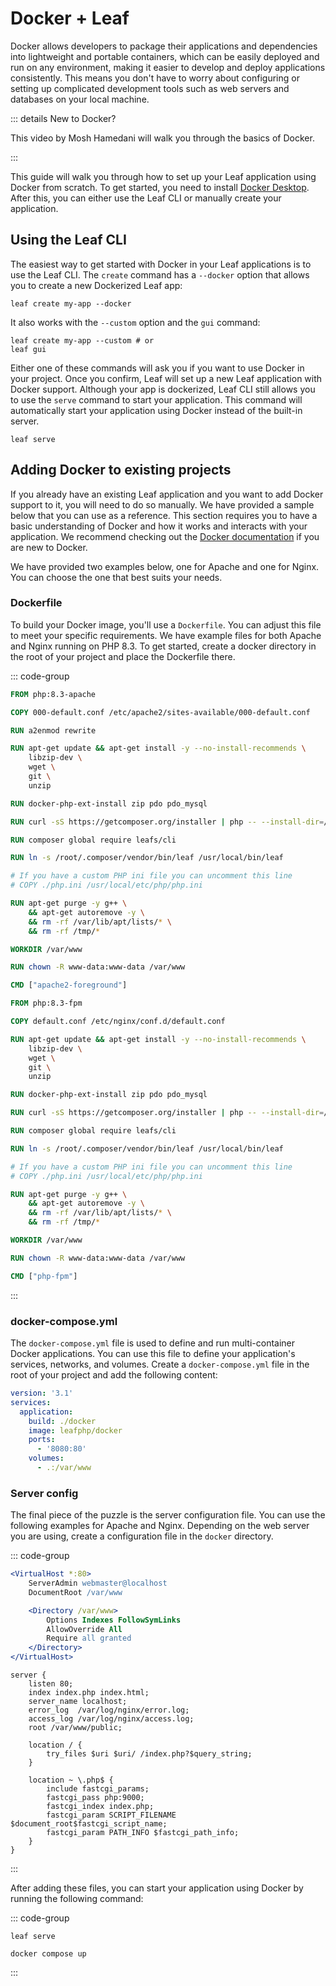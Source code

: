 # Docker + Leaf

<!-- markdownlint-disable no-inline-html -->

<script setup>
import VideoModal from '@theme/components/shared/VideoModal.vue'
</script>

Docker allows developers to package their applications and dependencies into lightweight and portable containers, which can be easily deployed and run on any environment, making it easier to develop and deploy applications consistently. This means you don't have to worry about configuring or setting up complicated development tools such as web servers and databases on your local machine.

::: details New to Docker?

This video by Mosh Hamedani will walk you through the basics of Docker.

<VideoModal
  title="New to Docker?"
  subject="Docker Tutorial for Beginners"
  description="This video by Mosh Hamedani will walk you through the basics of Docker."
  videoUrl="https://www.youtube.com/embed/pTFZFxd4hOI"
/>

:::

This guide will walk you through how to set up your Leaf application using Docker from scratch. To get started, you need to install [Docker Desktop](https://www.docker.com/products/docker-desktop/). After this, you can either use the Leaf CLI or manually create your application.

## Using the Leaf CLI

The easiest way to get started with Docker in your Leaf applications is to use the Leaf CLI. The `create` command has a `--docker` option that allows you to create a new Dockerized Leaf app:

```bash:no-line-numbers
leaf create my-app --docker
```

It also works with the `--custom` option and the `gui` command:

```bash:no-line-numbers
leaf create my-app --custom # or
leaf gui
```

Either one of these commands will ask you if you want to use Docker in your project. Once you confirm, Leaf will set up a new Leaf application with Docker support. Although your app is dockerized, Leaf CLI still allows you to use the `serve` command to start your application. This command will automatically start your application using Docker instead of the built-in server.

```bash:no-line-numbers
leaf serve
```

## Adding Docker to existing projects

If you already have an existing Leaf application and you want to add Docker support to it, you will need to do so manually. We have provided a sample below that you can use as a reference. This section requires you to have a basic understanding of Docker and how it works and interacts with your application. We recommend checking out the [Docker documentation](https://docs.docker.com/) if you are new to Docker.

We have provided two examples below, one for Apache and one for Nginx. You can choose the one that best suits your needs.

### Dockerfile

To build your Docker image, you'll use a `Dockerfile`. You can adjust this file to meet your specific requirements. We have example files for both Apache and Nginx running on PHP 8.3. To get started, create a docker directory in the root of your project and place the Dockerfile there.

::: code-group

```dockerfile [Dockerfile Apache]
FROM php:8.3-apache

COPY 000-default.conf /etc/apache2/sites-available/000-default.conf

RUN a2enmod rewrite

RUN apt-get update && apt-get install -y --no-install-recommends \
    libzip-dev \
    wget \
    git \
    unzip

RUN docker-php-ext-install zip pdo pdo_mysql

RUN curl -sS https://getcomposer.org/installer | php -- --install-dir=/usr/local/bin --filename=composer

RUN composer global require leafs/cli

RUN ln -s /root/.composer/vendor/bin/leaf /usr/local/bin/leaf

# If you have a custom PHP ini file you can uncomment this line
# COPY ./php.ini /usr/local/etc/php/php.ini

RUN apt-get purge -y g++ \
    && apt-get autoremove -y \
    && rm -rf /var/lib/apt/lists/* \
    && rm -rf /tmp/*

WORKDIR /var/www

RUN chown -R www-data:www-data /var/www

CMD ["apache2-foreground"]
```

```dockerfile [Dockerfile Nginx]
FROM php:8.3-fpm

COPY default.conf /etc/nginx/conf.d/default.conf

RUN apt-get update && apt-get install -y --no-install-recommends \
    libzip-dev \
    wget \
    git \
    unzip

RUN docker-php-ext-install zip pdo pdo_mysql

RUN curl -sS https://getcomposer.org/installer | php -- --install-dir=/usr/local/bin --filename=composer

RUN composer global require leafs/cli

RUN ln -s /root/.composer/vendor/bin/leaf /usr/local/bin/leaf

# If you have a custom PHP ini file you can uncomment this line
# COPY ./php.ini /usr/local/etc/php/php.ini

RUN apt-get purge -y g++ \
    && apt-get autoremove -y \
    && rm -rf /var/lib/apt/lists/* \
    && rm -rf /tmp/*

WORKDIR /var/www

RUN chown -R www-data:www-data /var/www

CMD ["php-fpm"]
```

:::

### docker-compose.yml

The `docker-compose.yml` file is used to define and run multi-container Docker applications. You can use this file to define your application's services, networks, and volumes. Create a `docker-compose.yml` file in the root of your project and add the following content:

```yml
version: '3.1'
services:
  application:
    build: ./docker
    image: leafphp/docker
    ports:
      - '8080:80'
    volumes:
      - .:/var/www
```

### Server config

The final piece of the puzzle is the server configuration file. You can use the following examples for Apache and Nginx. Depending on the web server you are using, create a configuration file in the `docker` directory.

::: code-group

```apache [Apache - 000-default.conf]
<VirtualHost *:80>
    ServerAdmin webmaster@localhost
    DocumentRoot /var/www

    <Directory /var/www>
        Options Indexes FollowSymLinks
        AllowOverride All
        Require all granted
    </Directory>
</VirtualHost>
```

```nginx [Nginx - default.conf]
server {
    listen 80;
    index index.php index.html;
    server_name localhost;
    error_log  /var/log/nginx/error.log;
    access_log /var/log/nginx/access.log;
    root /var/www/public;

    location / {
        try_files $uri $uri/ /index.php?$query_string;
    }

    location ~ \.php$ {
        include fastcgi_params;
        fastcgi_pass php:9000;
        fastcgi_index index.php;
        fastcgi_param SCRIPT_FILENAME $document_root$fastcgi_script_name;
        fastcgi_param PATH_INFO $fastcgi_path_info;
    }
}
```

:::

After adding these files, you can start your application using Docker by running the following command:

::: code-group

```bash:no-line-numbers [Leaf CLI]
leaf serve
```

```bash:no-line-numbers [Docker Compose]
docker compose up
```

:::
